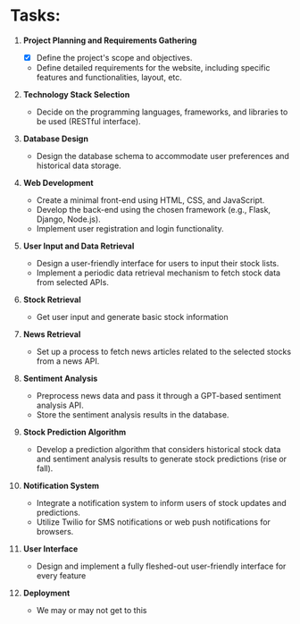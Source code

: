 # Tasks:

1. **Project Planning and Requirements Gathering**
   - [x] Define the project's scope and objectives.
   - Define detailed requirements for the website, including specific features and functionalities, layout, etc.

2. **Technology Stack Selection**
   - Decide on the programming languages, frameworks, and libraries to be used (RESTful interface).

3. **Database Design**
   - Design the database schema to accommodate user preferences and historical data storage.

4. **Web Development**
   - Create a minimal front-end using HTML, CSS, and JavaScript.
   - Develop the back-end using the chosen framework (e.g., Flask, Django, Node.js).
   - Implement user registration and login functionality.

5. **User Input and Data Retrieval**
   - Design a user-friendly interface for users to input their stock lists.
   - Implement a periodic data retrieval mechanism to fetch stock data from selected APIs.

6. **Stock Retrieval**
   - Get user input and generate basic stock information
  
7. **News Retrieval**
   - Set up a process to fetch news articles related to the selected stocks from a news API.

8. **Sentiment Analysis**
   - Preprocess news data and pass it through a GPT-based sentiment analysis API.
   - Store the sentiment analysis results in the database.

9. **Stock Prediction Algorithm**
   - Develop a prediction algorithm that considers historical stock data and sentiment analysis results to generate stock predictions (rise or fall).

10. **Notification System**
    - Integrate a notification system to inform users of stock updates and predictions.
    - Utilize Twilio for SMS notifications or web push notifications for browsers.

11. **User Interface**
    - Design and implement a fully fleshed-out user-friendly interface for every feature

12. **Deployment**
    - We may or may not get to this
